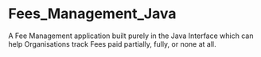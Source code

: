# Fees_Management_Java
A Fee Management application built purely in the Java Interface which can help Organisations track Fees paid partially, fully, or none at all.
